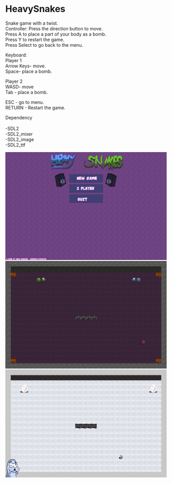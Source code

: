 # HeavySnakes
Snake game with a twist.
<br>
Controller:
Press the direction button to move. <br>
Press A to place a part of your body as a bomb.<br>
Press Y to restart the game.<br>
Press Select to go back to the menu.<br>

Keyboard:<br>
Player 1<br>
Arrow Keys- move.<br>
Space- place a bomb.<br>

Player 2<br>
WASD- move<br>
Tab - place a bomb.<br>

ESC - go to menu.<br>
RETURN - Restart the game.<br>

Dependency<br>
<br>
-SDL2<br>
-SDL2_mixer<br>
-SDL2_image<br>
-SDL2_ttf<br>

![Main Menue](https://raw.githubusercontent.com/guitarlo/HeavySnakes/main/screenshots/Menu.png)
![The Castle](https://raw.githubusercontent.com/guitarlo/HeavySnakes/main/screenshots/1.png)
![Ice Cave](https://raw.githubusercontent.com/guitarlo/HeavySnakes/main/screenshots/2.png)
